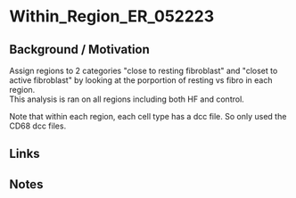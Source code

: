 # Within\_Region\_ER\_052223

## Background / Motivation
Assign regions to 2 categories "close to resting fibroblast" and "closet to active fibroblast" by looking at the porportion of resting vs fibro in each region. <br>
This analysis is ran on all regions including both HF and control. 

Note that within each region, each cell type has a dcc file. So only used the CD68 dcc files. 
## Links



## Notes
